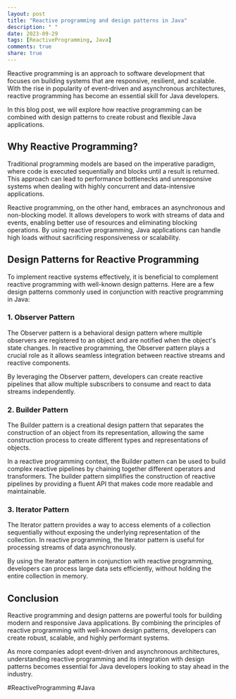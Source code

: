 ```yaml
---
layout: post
title: "Reactive programming and design patterns in Java"
description: " "
date: 2023-09-29
tags: [ReactiveProgramming, Java]
comments: true
share: true
---
```


Reactive programming is an approach to software development that focuses on building systems that are responsive, resilient, and scalable. With the rise in popularity of event-driven and asynchronous architectures, reactive programming has become an essential skill for Java developers.

In this blog post, we will explore how reactive programming can be combined with design patterns to create robust and flexible Java applications.

## Why Reactive Programming?

Traditional programming models are based on the imperative paradigm, where code is executed sequentially and blocks until a result is returned. This approach can lead to performance bottlenecks and unresponsive systems when dealing with highly concurrent and data-intensive applications.

Reactive programming, on the other hand, embraces an asynchronous and non-blocking model. It allows developers to work with streams of data and events, enabling better use of resources and eliminating blocking operations. By using reactive programming, Java applications can handle high loads without sacrificing responsiveness or scalability.

## Design Patterns for Reactive Programming

To implement reactive systems effectively, it is beneficial to complement reactive programming with well-known design patterns. Here are a few design patterns commonly used in conjunction with reactive programming in Java:

### 1. Observer Pattern

The Observer pattern is a behavioral design pattern where multiple observers are registered to an object and are notified when the object's state changes. In reactive programming, the Observer pattern plays a crucial role as it allows seamless integration between reactive streams and reactive components.

By leveraging the Observer pattern, developers can create reactive pipelines that allow multiple subscribers to consume and react to data streams independently.

### 2. Builder Pattern

The Builder pattern is a creational design pattern that separates the construction of an object from its representation, allowing the same construction process to create different types and representations of objects.

In a reactive programming context, the Builder pattern can be used to build complex reactive pipelines by chaining together different operators and transformers. The builder pattern simplifies the construction of reactive pipelines by providing a fluent API that makes code more readable and maintainable.

### 3. Iterator Pattern

The Iterator pattern provides a way to access elements of a collection sequentially without exposing the underlying representation of the collection. In reactive programming, the Iterator pattern is useful for processing streams of data asynchronously.

By using the Iterator pattern in conjunction with reactive programming, developers can process large data sets efficiently, without holding the entire collection in memory.

## Conclusion

Reactive programming and design patterns are powerful tools for building modern and responsive Java applications. By combining the principles of reactive programming with well-known design patterns, developers can create robust, scalable, and highly performant systems.

As more companies adopt event-driven and asynchronous architectures, understanding reactive programming and its integration with design patterns becomes essential for Java developers looking to stay ahead in the industry.

#ReactiveProgramming #Java